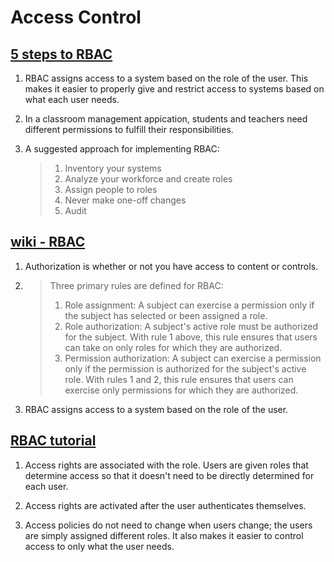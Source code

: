 # Access Control

## [5 steps to RBAC](https://www.csoonline.com/article/3060780/security/5-steps-to-simple-role-based-access-control.html)

1. RBAC assigns access to a system based on the role of the user. This makes it easier to properly give and restrict access to systems based on what each user needs.

2. In a classroom management appication, students and teachers need different permissions to fulfill their responsibilities.

3. A suggested approach for implementing RBAC:

    >1. Inventory your systems
    >2. Analyze your workforce and create roles
    >3. Assign people to roles
    >4. Never make one-off changes
    >5. Audit

## [wiki - RBAC](https://en.wikipedia.org/wiki/Role-based_access_control)

1. Authorization is whether or not you have access to content or controls.

2. >Three primary rules are defined for RBAC:
    >
    >1. Role assignment: A subject can exercise a permission only if the subject has selected or been assigned a role.
    >2. Role authorization: A subject's active role must be authorized for the subject. With rule 1 above, this rule ensures that users can take on only roles for which they are authorized.
    >3. Permission authorization: A subject can exercise a permission only if the permission is authorized for the subject's active role. With rules 1 and 2, this rule ensures that users can exercise only permissions for which they are authorized.

3. RBAC assigns access to a system based on the role of the user.

## [RBAC tutorial](https://www.youtube.com/watch?v=C4NP8Eon3cA)

1. Access rights are associated with the role. Users are given roles that determine access so that it doesn't need to be directly determined for each user.

2. Access rights are activated after the user authenticates themselves.

3. Access policies do not need to change when users change; the users are simply assigned different roles. It also makes it easier to control access to only what the user needs.
